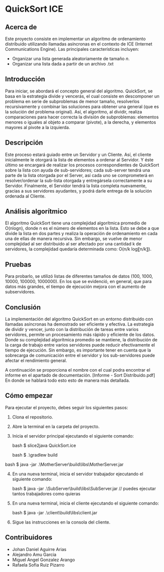 # QuickSort ICE

## Acerca de
Este proyecto consiste en implementar un algoritmo de ordenamiento distribuido utilizando llamadas asíncronas en el contexto de ICE (Internet Communications Engine). Las principales características incluyen:

- Organizar una lista generada aleatoriamente de tamaño *n*.
- Organizar una lista dada a partir de un archivo .txt

## Introducción
Para iniciar, se abordará el concepto general del algoritmo. QuickSort, se basa en la estrategia divide y vencerás, el cual consiste en descomponer un problema en serie de subproblemas de menor tamaño, resolverlos recursivamente y combinar las soluciones para obtener una general (que es la solución del problema original). Así, el algoritmo, al dividir, realiza comparaciones para hacer correcta la división de subproblemas: elementos menores o iguales al objeto a comparar (pivote), a la derecha, y elementos mayores al pivote a la izquierda.

## Descripción
Este proceso estará guiado entre un Servidor y un Cliente. Así, el cliente inicialmente le otorgará la lista de elementos a ordenar al Servidor. Y éste último se encargará de realizar los procesos correspondientes de QuickSort sobre la lista con ayuda de sub-servidores; cada sub-server tendrá una parte de la lista otorgada por el Server, así cada uno se comprometerá en resolver/ordenar la sub-lista otorgada y entregársela correctamente a su Servidor. Finalmente, el Servidor tendrá la lista completa nuevamente, gracias a sus servidores ayudantes, y podrá darle entrega de la solución ordenada al Cliente.

## Análisis algorítmico
El algoritmo QuickSort tiene una complejidad algorítmica promedio de O(nlogn), donde n es el número de elementos en la lista. Esto se debe a que divide la lista en dos partes y realiza la operación de ordenamiento en cada una de ellas de manera recursiva. Sin embargo, se vuelve de menor complejidad al ser distribuido al ser afectado por una cantidad k de servidores, la complejidad quedaría determinada como: O(n/k  log⁡〖n/k〗).

## Pruebas
Para probarlo, se utilizó listas de diferentes tamaños de datos (100, 1000, 10000, 100000, 1000000). En los que se evidenció, en general, que para datos más grandes, el tiempo de ejecución mejora con el aumento de subservidores.

## Conclusión
La implementación del algoritmo QuickSort en un entorno distribuido con llamadas asíncronas ha demostrado ser eficiente y efectiva. La estrategia de dividir y vencer, junto con la distribución de tareas entre varios servidores, permite un procesamiento más rápido y eficiente de los datos. Donde su complejidad algorítmica promedio se mantiene, la distribución de la carga de trabajo entre varios servidores puede reducir efectivamente el tiempo de ejecución. Sin embargo, es importante tener en cuenta que la sobrecarga de comunicación entre el servidor y los sub-servidores puede afectar el rendimiento general.

A continuación se proporciona el nombre con el cual podra encontrar el informe en el apartado de documentación. [Informe - Sort Distribuido.pdf] En donde se hablará todo esto esto de manera más detallada.
## Cómo empezar

Para ejecutar el proyecto, debes seguir los siguientes pasos:

1. Clona el repositorio.
2. Abre la terminal en la carpeta del proyecto.
3. Inicia el servidor principal ejecutando el siguiente comando:

   bash
   $ slice2java QuickSort.ice

   bash
   $ .\gradlew build


bash
$ java -jar .\MotherServer\build\libs\MotherServer.jar

4. En una nueva terminal, inicia el servidor trabajador ejecutando el siguiente comando:

   bash
   $ java -jar .\SubServer\build\libs\SubServer.jar
   // puedes ejecutar tantos trabajadores como quieras

5. En una nueva terminal, inicia el cliente ejecutando el siguiente comando:

   bash
   $ java -jar .\client\build\libs\client.jar

6. Sigue las instrucciones en la consola del cliente.

## Contribuidores

- Johan Daniel Aguirre Arias
- Alejandro Amu Garcia
- Miguel Angel Gonzalez Arango
- Rafaela Sofia Ruiz Pizarro
